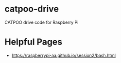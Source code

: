# catpoo-drive

CATPOO drive code for Raspberry Pi


# Helpful Pages

* https://raspberrypi-aa.github.io/session2/bash.html
